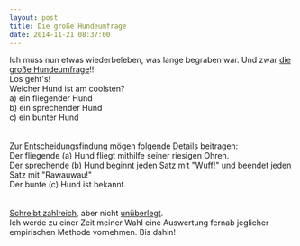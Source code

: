 ```yaml
---
layout: post
title: Die große Hundeumfrage
date: 2014-11-21 08:37:00
---
```


Ich muss nun etwas wiederbeleben, was lange begraben war. Und zwar [die große Hundeumfrage](http://grillmoebel.github.io/2014/11/21/twentyeighth-today-with-correct-spelling-post)!!<br>
Los geht's!<br>
Welcher Hund ist am coolsten?<br>
a) ein fliegender Hund<br>
b) ein sprechender Hund<br>
c) ein bunter Hund<br>
<br><br>
Zur Entscheidungsfindung mögen folgende Details beitragen: <br> Der fliegende (a) Hund fliegt mithilfe seiner riesigen Ohren.<br>
Der sprechende (b) Hund beginnt jeden Satz mit "Wuff!" und beendet jeden Satz mit "Rawauwau!"<br>
Der bunte (c) Hund ist bekannt.<br><br><br>[Schreibt zahlreich](mailto:korruption@gmx.de), aber nicht [unüberlegt](http://en.wikipedia.org/wiki/In_the_Army_Now_%28album%29).<br> Ich werde zu einer Zeit meiner Wahl eine Auswertung fernab jeglicher empirischen Methode vornehmen. Bis dahin!

